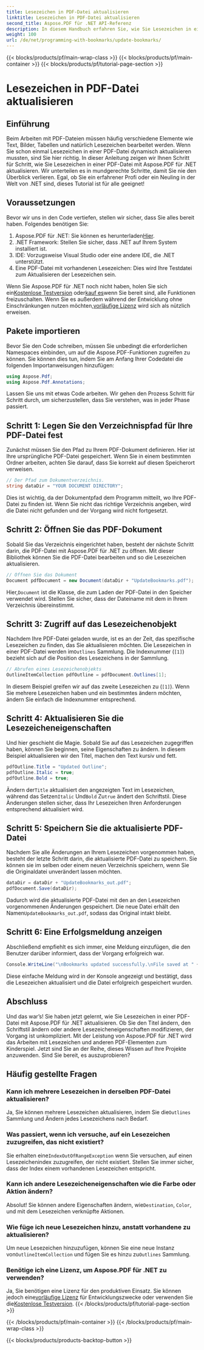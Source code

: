 ```yaml
---
title: Lesezeichen in PDF-Datei aktualisieren
linktitle: Lesezeichen in PDF-Datei aktualisieren
second_title: Aspose.PDF für .NET API-Referenz
description: In diesem Handbuch erfahren Sie, wie Sie Lesezeichen in einer PDF-Datei mit Aspose.PDF für .NET aktualisieren. Perfekt für Entwickler, die PDF-Lesezeichen effektiv ändern möchten.
weight: 100
url: /de/net/programming-with-bookmarks/update-bookmarks/
---
```


{{< blocks/products/pf/main-wrap-class >}}
{{< blocks/products/pf/main-container >}}
{{< blocks/products/pf/tutorial-page-section >}}

# Lesezeichen in PDF-Datei aktualisieren

## Einführung

Beim Arbeiten mit PDF-Dateien müssen häufig verschiedene Elemente wie Text, Bilder, Tabellen und natürlich Lesezeichen bearbeitet werden. Wenn Sie schon einmal Lesezeichen in einer PDF-Datei dynamisch aktualisieren mussten, sind Sie hier richtig. In dieser Anleitung zeigen wir Ihnen Schritt für Schritt, wie Sie Lesezeichen in einer PDF-Datei mit Aspose.PDF für .NET aktualisieren. Wir unterteilen es in mundgerechte Schritte, damit Sie nie den Überblick verlieren. Egal, ob Sie ein erfahrener Profi oder ein Neuling in der Welt von .NET sind, dieses Tutorial ist für alle geeignet!

## Voraussetzungen

Bevor wir uns in den Code vertiefen, stellen wir sicher, dass Sie alles bereit haben. Folgendes benötigen Sie:

1.  Aspose.PDF für .NET: Sie können es herunterladen[Hier](https://releases.aspose.com/pdf/net/).
2. .NET Framework: Stellen Sie sicher, dass .NET auf Ihrem System installiert ist.
3. IDE: Vorzugsweise Visual Studio oder eine andere IDE, die .NET unterstützt.
4. Eine PDF-Datei mit vorhandenen Lesezeichen: Dies wird Ihre Testdatei zum Aktualisieren der Lesezeichen sein.

 Wenn Sie Aspose.PDF für .NET noch nicht haben, holen Sie sich ein[Kostenlose Testversion](https://releases.aspose.com/) oder[kauf es](https://purchase.aspose.com/buy)wenn Sie bereit sind, alle Funktionen freizuschalten. Wenn Sie es außerdem während der Entwicklung ohne Einschränkungen nutzen möchten,[vorläufige Lizenz](https://purchase.aspose.com/temporary-license/) wird sich als nützlich erweisen.

## Pakete importieren

Bevor Sie den Code schreiben, müssen Sie unbedingt die erforderlichen Namespaces einbinden, um auf die Aspose.PDF-Funktionen zugreifen zu können. Sie können dies tun, indem Sie am Anfang Ihrer Codedatei die folgenden Importanweisungen hinzufügen:

```csharp
using Aspose.Pdf;
using Aspose.Pdf.Annotations;
```

Lassen Sie uns mit etwas Code arbeiten. Wir gehen den Prozess Schritt für Schritt durch, um sicherzustellen, dass Sie verstehen, was in jeder Phase passiert.

## Schritt 1: Legen Sie den Verzeichnispfad für Ihre PDF-Datei fest

Zunächst müssen Sie den Pfad zu Ihrem PDF-Dokument definieren. Hier ist Ihre ursprüngliche PDF-Datei gespeichert. Wenn Sie in einem bestimmten Ordner arbeiten, achten Sie darauf, dass Sie korrekt auf diesen Speicherort verweisen.

```csharp
// Der Pfad zum Dokumentverzeichnis.
string dataDir = "YOUR DOCUMENT DIRECTORY";
```

Dies ist wichtig, da der Dokumentpfad dem Programm mitteilt, wo Ihre PDF-Datei zu finden ist. Wenn Sie nicht das richtige Verzeichnis angeben, wird die Datei nicht gefunden und der Vorgang wird nicht fortgesetzt.

## Schritt 2: Öffnen Sie das PDF-Dokument

Sobald Sie das Verzeichnis eingerichtet haben, besteht der nächste Schritt darin, die PDF-Datei mit Aspose.PDF für .NET zu öffnen. Mit dieser Bibliothek können Sie die PDF-Datei bearbeiten und so die Lesezeichen aktualisieren.

```csharp
// Öffnen Sie das Dokument
Document pdfDocument = new Document(dataDir + "UpdateBookmarks.pdf");
```

 Hier,`Document` ist die Klasse, die zum Laden der PDF-Datei in den Speicher verwendet wird. Stellen Sie sicher, dass der Dateiname mit dem in Ihrem Verzeichnis übereinstimmt. 

## Schritt 3: Zugriff auf das Lesezeichenobjekt

 Nachdem Ihre PDF-Datei geladen wurde, ist es an der Zeit, das spezifische Lesezeichen zu finden, das Sie aktualisieren möchten. Die Lesezeichen in einer PDF-Datei werden im`Outlines` Sammlung. Die Indexnummer (`[1]`) bezieht sich auf die Position des Lesezeichens in der Sammlung.

```csharp
// Abrufen eines Lesezeichenobjekts
OutlineItemCollection pdfOutline = pdfDocument.Outlines[1];
```

In diesem Beispiel greifen wir auf das zweite Lesezeichen zu (`[1]`). Wenn Sie mehrere Lesezeichen haben und ein bestimmtes ändern möchten, ändern Sie einfach die Indexnummer entsprechend.

## Schritt 4: Aktualisieren Sie die Lesezeicheneigenschaften

Und hier geschieht die Magie. Sobald Sie auf das Lesezeichen zugegriffen haben, können Sie beginnen, seine Eigenschaften zu ändern. In diesem Beispiel aktualisieren wir den Titel, machen den Text kursiv und fett.

```csharp
pdfOutline.Title = "Updated Outline";
pdfOutline.Italic = true;
pdfOutline.Bold = true;
```

 Ändern der`Title` aktualisiert den angezeigten Text im Lesezeichen, während das Setzen`Italic` Und`Bold` Zu`true` ändert den Schriftstil. Diese Änderungen stellen sicher, dass Ihr Lesezeichen Ihren Anforderungen entsprechend aktualisiert wird.

## Schritt 5: Speichern Sie die aktualisierte PDF-Datei

Nachdem Sie alle Änderungen an Ihrem Lesezeichen vorgenommen haben, besteht der letzte Schritt darin, die aktualisierte PDF-Datei zu speichern. Sie können sie im selben oder einem neuen Verzeichnis speichern, wenn Sie die Originaldatei unverändert lassen möchten.

```csharp
dataDir = dataDir + "UpdateBookmarks_out.pdf";
pdfDocument.Save(dataDir);
```

 Dadurch wird die aktualisierte PDF-Datei mit den an den Lesezeichen vorgenommenen Änderungen gespeichert. Die neue Datei erhält den Namen`UpdateBookmarks_out.pdf`, sodass das Original intakt bleibt.

## Schritt 6: Eine Erfolgsmeldung anzeigen

Abschließend empfiehlt es sich immer, eine Meldung einzufügen, die den Benutzer darüber informiert, dass der Vorgang erfolgreich war.

```csharp
Console.WriteLine("\nBookmarks updated successfully.\nFile saved at " + dataDir);
```

Diese einfache Meldung wird in der Konsole angezeigt und bestätigt, dass die Lesezeichen aktualisiert und die Datei erfolgreich gespeichert wurden.

## Abschluss

Und das war’s! Sie haben jetzt gelernt, wie Sie Lesezeichen in einer PDF-Datei mit Aspose.PDF für .NET aktualisieren. Ob Sie den Titel ändern, den Schriftstil ändern oder andere Lesezeicheneigenschaften modifizieren, der Vorgang ist unkompliziert. Mit der Leistung von Aspose.PDF für .NET wird das Arbeiten mit Lesezeichen und anderen PDF-Elementen zum Kinderspiel. Jetzt sind Sie an der Reihe, dieses Wissen auf Ihre Projekte anzuwenden. Sind Sie bereit, es auszuprobieren?

## Häufig gestellte Fragen

### Kann ich mehrere Lesezeichen in derselben PDF-Datei aktualisieren?  
 Ja, Sie können mehrere Lesezeichen aktualisieren, indem Sie die`Outlines` Sammlung und Ändern jedes Lesezeichens nach Bedarf.

### Was passiert, wenn ich versuche, auf ein Lesezeichen zuzugreifen, das nicht existiert?  
 Sie erhalten eine`IndexOutOfRangeException` wenn Sie versuchen, auf einen Lesezeichenindex zuzugreifen, der nicht existiert. Stellen Sie immer sicher, dass der Index einem vorhandenen Lesezeichen entspricht.

### Kann ich andere Lesezeicheneigenschaften wie die Farbe oder Aktion ändern?  
 Absolut! Sie können andere Eigenschaften ändern, wie`Destination`, `Color`, und mit dem Lesezeichen verknüpfte Aktionen.

### Wie füge ich neue Lesezeichen hinzu, anstatt vorhandene zu aktualisieren?  
 Um neue Lesezeichen hinzuzufügen, können Sie eine neue Instanz von`OutlineItemCollection` und fügen Sie es hinzu zu`Outlines` Sammlung.

### Benötige ich eine Lizenz, um Aspose.PDF für .NET zu verwenden?  
 Ja, Sie benötigen eine Lizenz für den produktiven Einsatz. Sie können jedoch eine[vorläufige Lizenz](https://purchase.aspose.com/temporary-license/) für Entwicklungszwecke oder verwenden Sie die[Kostenlose Testversion](https://releases.aspose.com/).
{{< /blocks/products/pf/tutorial-page-section >}}

{{< /blocks/products/pf/main-container >}}
{{< /blocks/products/pf/main-wrap-class >}}

{{< blocks/products/products-backtop-button >}}
